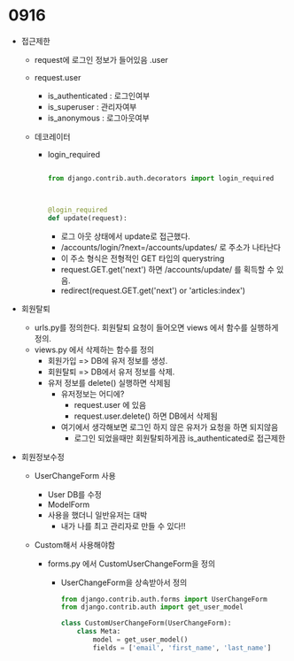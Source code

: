 # 0916

* 접근제한
   * request에 로그인 정보가 들어있음 .user
   * request.user
      * is_authenticated : 로그인여부
      * is_superuser : 관리자여부
      * is_anonymous : 로그아웃여부

  * 데코레이터

    * login_required

      ```python
      
      from django.contrib.auth.decorators import login_required
      
      
      
      @login_required
      def update(request):
      ```

      

      * 로그 아웃 상태에서 update로 접근했다.
      * /accounts/login/?next=/accounts/updates/ 로 주소가 나타난다
      * 이 주소 형식은 전형적인 GET 타입의 querystring
      * request.GET.get('next') 하면 /accounts/update/ 를 획득할 수 있음.
      * redirect(request.GET.get('next') or 'articles:index')



* 회원탈퇴
  * urls.py를 정의한다. 회원탈퇴 요청이 들어오면 views 에서 함수를 실행하게 정의.
  * views.py 에서 삭제하는 함수를 정의
    * 회원가입 => DB에 유저 정보를 생성.
    * 회원탈퇴 => DB에서 유저 정보를 삭제.
    * 유저 정보를 delete() 실행하면 삭제됨
      * 유저정보는 어디에?
        * request.user 에 있음
        * request.user.delete() 하면 DB에서 삭제됨
      * 여기에서 생각해보면 로그인 하지 않은 유저가 요청을 하면 되지않음
        * 로그인 되었을때만 회원탈퇴하게끔 is_authenticated로 접근제한



* 회원정보수정

  * UserChangeForm 사용

    * User DB를 수정
    * ModelForm
    * 사용을 했더니 일반유저는 대박
      * 내가 나를 최고 관리자로 만들 수 있다!!

  * Custom해서 사용해야함

    * forms.py 에서 CustomUserChangeForm을 정의

      * UserChangeForm을 상속받아서 정의 

        ```python
        from django.contrib.auth.forms import UserChangeForm
        from django.contrib.auth import get_user_model
        
        class CustomUserChangeForm(UserChangeForm):
            class Meta:
                model = get_user_model()
                fields = ['email', 'first_name', 'last_name']
        ```

        

